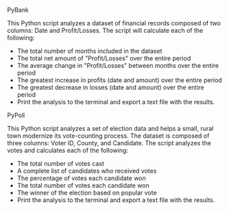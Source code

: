 PyBank

This Python script analyzes a dataset of financial records composed of two columns: Date and Profit/Losses. 
The script will calculate each of the following:

  - The total number of months included in the dataset
  - The total net amount of "Profit/Losses" over the entire period
  - The average change in "Profit/Losses" between months over the entire period
  - The greatest increase in profits (date and amount) over the entire period
  - The greatest decrease in losses (date and amount) over the entire period
  - Print the analysis to the terminal and export a text file with the results.
  
  
PyPoll
  
This Python script analyzes a set of election data and helps a small, rural town modernize its vote-counting process.
The dataset is composed of three columns: Voter ID, County, and Candidate. The script analyzes the votes and calculates each of
the following:

  - The total number of votes cast
  - A complete list of candidates who received votes
  - The percentage of votes each candidate won
  - The total number of votes each candidate won
  - The winner of the election based on popular vote
  - Print the analysis to the terminal and export a text file with the results.
